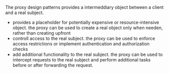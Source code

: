 The proxy design patterns provides a intermeddiary object between a client and a real subject.

- provides a placeholder for potentially expensive or resource-intensive object. the proxy can be used to create a real object only when needen, rather than creating upfront
- controll access to the real subject. the proxy can be used to enforce access restrictions or implement authentication and authorization checks
- add additional functionality to the real subject. the proxy can be used to intercept requests to the real subject and perform additional tasks before or after forwarding the request.